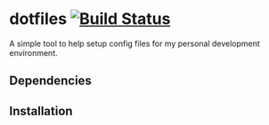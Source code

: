 # dotfiles [![Build Status](https://travis-ci.org/danbondd/dotfiles.svg?branch=master)](https://travis-ci.org/danbondd/dotfiles)

A simple tool to help setup config files for my personal development environment.

## Dependencies

## Installation
